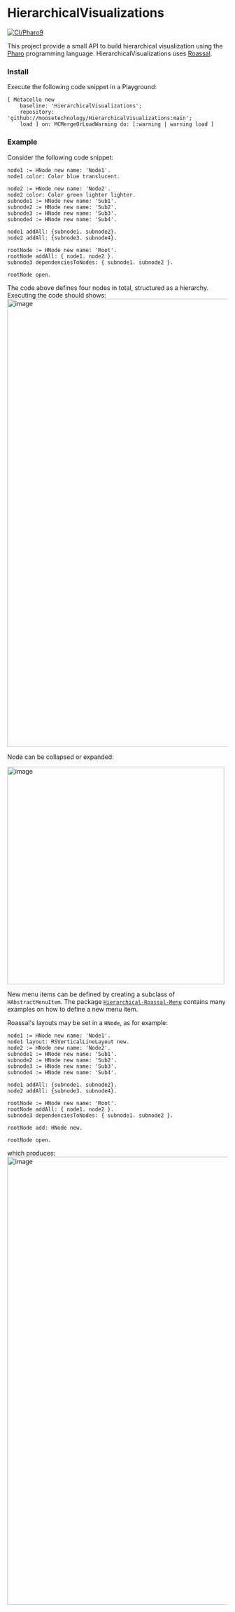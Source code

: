 # HierarchicalVisualizations

[![CI/Pharo9](https://github.com/moosetechnology/HierarchicalVisualizations/actions/workflows/runTests.yml/badge.svg)](https://github.com/moosetechnology/HierarchicalVisualizations/actions/workflows/runTests.yml)

This project provide a small API to build hierarchical visualization using the [Pharo](http://pharo.org) programming language. HierarchicalVisualizations uses [Roassal](https://github.com/pharo-graphics/Roassal).

### Install

Execute the following code snippet in a Playground:

```Smalltalk
[ Metacello new
    baseline: 'HierarchicalVisualizations';
    repository: 'github://moosetechnology/HierarchicalVisualizations:main';
    load ] on: MCMergeOrLoadWarning do: [:warning | warning load ]
```

### Example
Consider the following code snippet:
```Smalltalk
node1 := HNode new name: 'Node1'.
node1 color: Color blue translucent.

node2 := HNode new name: 'Node2'.
node2 color: Color green lighter lighter.
subnode1 := HNode new name: 'Sub1'.
subnode2 := HNode new name: 'Sub2'.
subnode3 := HNode new name: 'Sub3'.
subnode4 := HNode new name: 'Sub4'.

node1 addAll: {subnode1. subnode2}.
node2 addAll: {subnode3. subnode4}.
	
rootNode := HNode new name: 'Root'.
rootNode addAll: { node1. node2 }.
subnode3 dependenciesToNodes: { subnode1. subnode2 }.

rootNode open.
```

The code above defines four nodes in total, structured as a hierarchy. Executing the code should shows:
<img width="1021" alt="image" src="https://user-images.githubusercontent.com/393742/132356755-e3df5336-500a-4768-b585-c4a5c3e4f3bc.png">

Node can be collapsed or expanded:

<img width="496" alt="image" src="https://user-images.githubusercontent.com/393742/132356828-8dcd18d6-87d4-4cbe-8644-3b4ff91c1584.png">

New menu items can be defined by creating a subclass of `HAbstractMenuItem`. The package [`Hierarchical-Roassal-Menu`](https://github.com/moosetechnology/HierarchicalVisualizations/tree/main/src/Hierarchical-Roassal-Menu) contains many examples on how to define a new menu item.

Roassal's layouts may be set in a `HNode`, as for example:

```Smalltalk
node1 := HNode new name: 'Node1'.
node1 layout: RSVerticalLineLayout new.
node2 := HNode new name: 'Node2'.
subnode1 := HNode new name: 'Sub1'.
subnode2 := HNode new name: 'Sub2'.
subnode3 := HNode new name: 'Sub3'.
subnode4 := HNode new name: 'Sub4'.

node1 addAll: {subnode1. subnode2}.
node2 addAll: {subnode3. subnode4}.
	
rootNode := HNode new name: 'Root'.
rootNode addAll: { node1. node2 }.
subnode3 dependenciesToNodes: { subnode1. subnode2 }.

rootNode add: HNode new.

rootNode open.
```
which produces: 
<img width="1021" alt="image" src="https://user-images.githubusercontent.com/393742/132359190-d0e41669-aa89-4413-9d33-c0d809fe2842.png">
